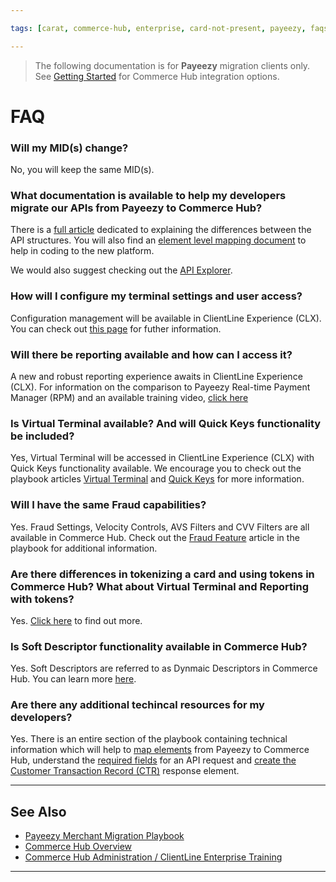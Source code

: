 ```yaml
---

tags: [carat, commerce-hub, enterprise, card-not-present, payeezy, faqs]

---
```


<!-- theme: danger -->
>  The following documentation is for **Payeezy** migration clients only. See [Getting Started](?path=docs/Getting-Started/Getting-Started-General.md) for Commerce Hub integration options.

# FAQ

### Will my MID(s) change?

No, you will keep the same MID(s).

### What documentation is available to help my developers migrate our APIs from Payeezy to Commerce Hub?

There is a [full article](?path=docs/Resources/Guides/Payeezy/Payeezy-Migration-ExtendedCoreAPI.md) dedicated to explaining the differences between the API structures.  You will also find an [element level mapping document](?path=docs/Resources/Guides/Payeezy/Payeezy-Migration-ExtendedTechnicalAPI.md) to help in coding to the new platform.

We would also suggest checking out the [API Explorer](../api/?type=post&path=/payments/v1/charges).

### How will I configure my terminal settings and user access?

Configuration management will be available in ClientLine Experience (CLX).  You can check out [this page](?path=docs/Resources/Guides/Payeezy/Payeezy-Migration-ExtendedCoreConfig.md) for futher information.

### Will there be reporting available and how can I access it?

A new and robust reporting experience awaits in ClientLine Experience (CLX). For information on the comparison to Payeezy Real-time Payment Manager (RPM) and an available training video, [click here](?path=docs/Resources/Guides/Payeezy/Payeezy-Migration-ExtendedCoreReporting.md)

### Is Virtual Terminal available?  And will Quick Keys functionality be included?

Yes, Virtual Terminal will be accessed in ClientLine Experience (CLX) with Quick Keys functionality available.  We encourage you to check out the playbook articles [Virtual Terminal](?path=docs/Resources/Guides/Payeezy/Payeezy-Migration-ExtendedCoreVT.md) and [Quick Keys](?path=docs/Resources/Guides/Payeezy/Payeezy-Migration-ExtendedFeaturesQuickKey.md) for more information.

### Will I have the same Fraud capabilities?

Yes.  Fraud Settings, Velocity Controls, AVS Filters and CVV Filters are all available in Commerce Hub. Check out the [Fraud Feature](?path=docs/Resources/Guides/Payeezy/Payeezy-Migration-ExtendedFeaturesFraud.md) article in the playbook for additional information.

### Are there differences in tokenizing a card and using tokens in Commerce Hub?  What about Virtual Terminal and Reporting with tokens?

Yes.  [Click here](?path=docs/Resources/Guides/Payeezy/Payeezy-Migration-ExtendedFeaturesTokens.md) to find out more.

### Is Soft Descriptor functionality available in Commerce Hub?

Yes.  Soft Descriptors are referred to as Dynmaic Descriptors in Commerce Hub. You can learn more [here](?path=docs/Resources/Guides/Payeezy/Payeezy-Migration-ExtendedFeaturesSoftD.md).

### Are there any additional techincal resources for my developers?

Yes.  There is an entire section of the playbook containing technical information which will help to [map elements](?path=docs/Resources/Guides/Payeezy/Payeezy-Migration-ExtendedTechnicalAPI.md) from Payeezy to Commerce Hub, understand the [required fields](?path=docs/Resources/Guides/Payeezy/Payeezy-Migration-ExtendedTechnicalRequired.md) for an API request and [create the Customer Transaction Record (CTR)](?path=docs/Resources/Guides/Payeezy/Payeezy-Migration-ExtendedTechnicalCTR.md) response element.

---

## See Also

- [Payeezy Merchant Migration Playbook](?path=docs/Resources/Guides/Payeezy/Payeezy-Migration-ExtendedLanding.md)
- [Commerce Hub Overview](?path=docs/Getting-Started/Getting-Started-General.md)
- [Commerce Hub Administration / ClientLine Enterprise Training](https://fiserv.cloudguides.com/en-us/guides/ClientLine%20Enterprise%20from%20Fiserv)

---
